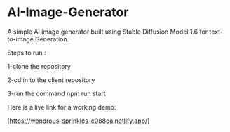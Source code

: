 
# AI-Image-Generator
A simple AI image generator built using  Stable Diffusion Model 1.6 for text-to-image Generation.


Steps to run :

1-clone the repository


2-cd in to the client repository


3-run the command npm run start

Here is a live link for a working demo:

[https://wondrous-sprinkles-c088ea.netlify.app/]
